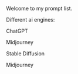 Welcome to my prompt list.

Different ai engines:

ChatGPT

Midjourney

Stable Diffusion

Midjourney
